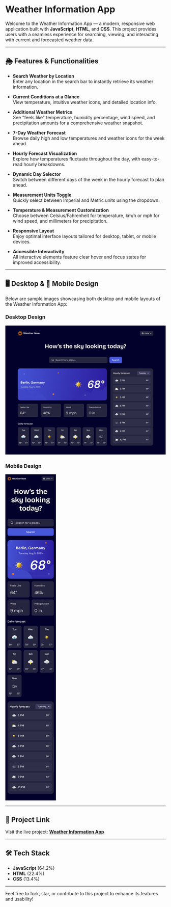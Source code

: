 # Weather Information App

Welcome to the Weather Information App — a modern, responsive web application built with **JavaScript**, **HTML**, and **CSS**. This project provides users with a seamless experience for searching, viewing, and interacting with current and forecasted weather data.

---

## 🌦️ Features & Functionalities

- **Search Weather by Location**  
  Enter any location in the search bar to instantly retrieve its weather information.

- **Current Conditions at a Glance**  
  View temperature, intuitive weather icons, and detailed location info.

- **Additional Weather Metrics**  
  See "feels like" temperature, humidity percentage, wind speed, and precipitation amounts for a comprehensive weather snapshot.

- **7-Day Weather Forecast**  
  Browse daily high and low temperatures and weather icons for the week ahead.

- **Hourly Forecast Visualization**  
  Explore how temperatures fluctuate throughout the day, with easy-to-read hourly breakdowns.

- **Dynamic Day Selector**  
  Switch between different days of the week in the hourly forecast to plan ahead.

- **Measurement Units Toggle**  
  Quickly select between Imperial and Metric units using the dropdown.

- **Temperature & Measurement Customization**  
  Choose between Celsius/Fahrenheit for temperature, km/h or mph for wind speed, and millimeters for precipitation.

- **Responsive Layout**  
  Enjoy optimal interface layouts tailored for desktop, tablet, or mobile devices.

- **Accessible Interactivity**  
  All interactive elements feature clear hover and focus states for improved accessibility.

---

## 🖥️ Desktop & 📱 Mobile Design

Below are sample images showcasing both desktop and mobile layouts of the Weather Information App:

### Desktop Design
![Desktop Design](design/desktop-design-imperial.jpg)

### Mobile Design
![Mobile Design](design/mobile-design-imperial.jpg)

---

## 🚀 Project Link

Visit the live project: **[Weather Information App](https://wheather-now-three.vercel.app/)**

---

## 🛠️ Tech Stack

- **JavaScript** (64.2%)
- **HTML** (22.4%)
- **CSS** (13.4%)

---

Feel free to fork, star, or contribute to this project to enhance its features and usability!



